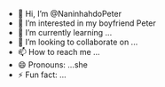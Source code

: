- 👋 Hi, I’m @NaninhahdoPeter
- 👀 I’m interested in my boyfriend Peter
- 🌱 I’m currently learning ...
- 💞️ I’m looking to collaborate on ...
- 📫 How to reach me ...
- 😄 Pronouns: ...she
- ⚡ Fun fact: ...

<!---
NaninhahdoPeter/NaninhahdoPeter is a ✨ special ✨ repository because its `README.md` (this file) appears on your GitHub profile.
You can click the Preview link to take a look at your changes.
--->

